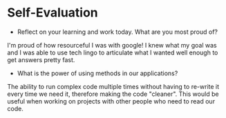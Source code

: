 # Self-Evaluation

- Reflect on your learning and work today. What are you most proud of?

I'm proud of how resourceful I was with google! I knew what my goal was and I was able to use tech lingo to articulate what I wanted well enough to get answers pretty fast.

- What is the power of using methods in our applications?

The ability to run complex code multiple times without having to re-write it every time we need it, therefore making the code "cleaner". This would be useful when working on projects with other people who need to read our code.